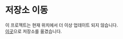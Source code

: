 # 저장소 이동

이 프로젝트는 현재 위치에서 더 이상 업데이트 되지 않습니다.  
[이곳](https://github.com/0tak2/SimpleBoardServlet/tree/springboard)으로 저장소를 옮겼습니다.